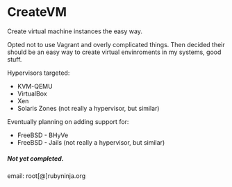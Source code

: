 CreateVM
==========

Create virtual machine instances the easy way.

Opted not to use Vagrant and overly complicated things. Then decided their should be an easy way to create virtual envinroments in my systems, good stuff.

Hypervisors targeted:
 - KVM-QEMU
 - VirtualBox
 - Xen
 - Solaris Zones (not really a hypervisor, but similar)


Eventually planning on adding support for:
 - FreeBSD - BHyVe
 - FreeBSD - Jails (not really a hypervisor, but similar)



##### Not yet completed. 
email: root[@]rubyninja.org

